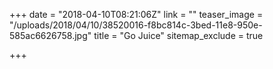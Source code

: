 +++
date = "2018-04-10T08:21:06Z"
link = ""
teaser_image = "/uploads/2018/04/10/38520016-f8bc814c-3bed-11e8-950e-585ac6626758.jpg"
title = "Go Juice"
sitemap_exclude = true

+++
